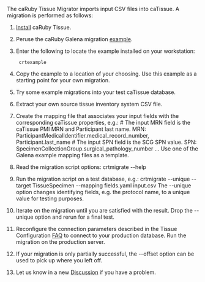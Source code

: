 The caRuby Tissue Migrator imports input CSV files into caTissue. A migration is performed as follows:

1. [Install](/kb/getting-started/how-do-i-install-caruby) caRuby Tissue.

2. Peruse the caRuby Galena migration [example](https://github.com/caruby/tissue/blob/master/examples/galena/README.md).

3. Enter the following to locate the example installed on your workstation:

        crtexample

4. Copy the example to a location of your choosing. Use this example as a starting point for your own migration.

5. Try some example migrations into your test caTissue database.

6. Extract your own source tissue inventory system CSV file.

7. Create the mapping file that associates your input fields with the corresponding caTissue properties, e.g.:
        # The input MRN field is the caTissue PMI MRN and Participant last name.
        MRN: ParticipantMedicalIdentifier.medical_record_number, Participant.last_name
        # The input SPN field is the SCG SPN value.
        SPN: SpecimenCollectionGroup.surgical_pathology_number
        ...
   Use one of the Galena example mapping files as a template.

8. Read the migration script options:
        crtmigrate --help

9. Run the migration script on a test database, e.g.:
        crtmigrate --unique --target TissueSpecimen --mapping fields.yaml input.csv
  The --unique option changes identifying fields, e.g. the protocol name, to a unique value
  for testing purposes.

10. Iterate on the migration until you are satisfied with the result. Drop the --unique option and rerun for a final test.

11. Reconfigure the connection parameters described in the Tissue Configuration [FAQ](/kb/tissue/how-do-i-configure-caruby-to-work-with-catissue) to connect to your production database.
Run the migration on the production server.

12.  If your migration is only partially successful, the --offset option can be used to pick up where you left off.

13. Let us know in a new [Discussion](/discussions) if you have a problem.